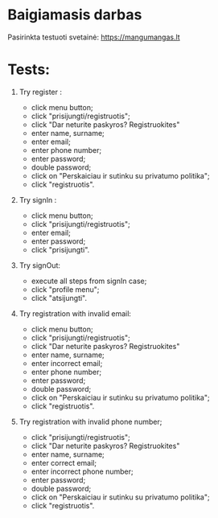 # Baigiamasis darbas
Pasirinkta testuoti svetainė: https://mangumangas.lt

# Tests:
1. Try register :
   * click menu button;
   * click "prisijungti/registruotis";
   * click "Dar neturite paskyros? Registruokites"
   * enter name, surname;
   * enter email;
   * enter phone number;
   * enter password;
   * double password;
   * click on "Perskaiciau ir sutinku su privatumo politika";
   * click "registruotis".

2. Try signIn :
   * click menu button;
   * click "prisijungti/registruotis";
   * enter email;
   * enter password;
   * click "prisijungti".

3. Try signOut:
    * execute all steps from signIn case;
    * click "profile menu";
    * click "atsijungti".

4. Try registration with invalid email:
   * click menu button;
   * click "prisijungti/registruotis";
   * click "Dar neturite paskyros? Registruokites"
   * enter name, surname;
   * enter incorrect email;
   * enter phone number;
   * enter password;
   * double password;
   * click on "Perskaiciau ir sutinku su privatumo politika";
   * click "registruotis".

5. Try registration with invalid phone number;
   * click "prisijungti/registruotis";
   * click "Dar neturite paskyros? Registruokites"
   * enter name, surname;
   * enter correct email;
   * enter incorrect phone number;
   * enter password;
   * double password;
   * click on "Perskaiciau ir sutinku su privatumo politika";
   * click "registruotis".
   